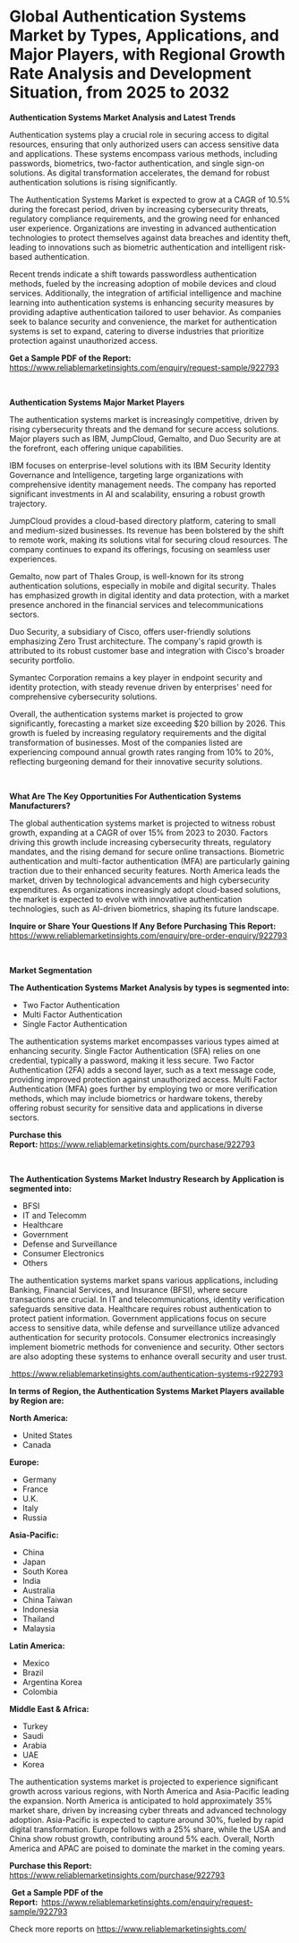 <p><h1>Global Authentication Systems Market by Types, Applications, and Major Players, with Regional Growth Rate Analysis and Development Situation, from 2025 to 2032</h1></p><p><strong>Authentication Systems Market Analysis and Latest Trends</strong></p>
<p><p>Authentication systems play a crucial role in securing access to digital resources, ensuring that only authorized users can access sensitive data and applications. These systems encompass various methods, including passwords, biometrics, two-factor authentication, and single sign-on solutions. As digital transformation accelerates, the demand for robust authentication solutions is rising significantly.</p><p>The Authentication Systems Market is expected to grow at a CAGR of 10.5% during the forecast period, driven by increasing cybersecurity threats, regulatory compliance requirements, and the growing need for enhanced user experience. Organizations are investing in advanced authentication technologies to protect themselves against data breaches and identity theft, leading to innovations such as biometric authentication and intelligent risk-based authentication. </p><p>Recent trends indicate a shift towards passwordless authentication methods, fueled by the increasing adoption of mobile devices and cloud services. Additionally, the integration of artificial intelligence and machine learning into authentication systems is enhancing security measures by providing adaptive authentication tailored to user behavior. As companies seek to balance security and convenience, the market for authentication systems is set to expand, catering to diverse industries that prioritize protection against unauthorized access.</p></p>
<p><strong>Get a Sample PDF of the Report:&nbsp;</strong> <a href="https://www.reliablemarketinsights.com/enquiry/request-sample/922793?utm_campaign=2530&utm_medium=2&utm_source=Github&utm_content=ia&utm_term=07032025&utm_id=authentication-systems">https://www.reliablemarketinsights.com/enquiry/request-sample/922793</a></p>
<p>&nbsp;</p>
<p><strong>Authentication Systems Major Market Players</strong></p>
<p><p>The authentication systems market is increasingly competitive, driven by rising cybersecurity threats and the demand for secure access solutions. Major players such as IBM, JumpCloud, Gemalto, and Duo Security are at the forefront, each offering unique capabilities. </p><p>IBM focuses on enterprise-level solutions with its IBM Security Identity Governance and Intelligence, targeting large organizations with comprehensive identity management needs. The company has reported significant investments in AI and scalability, ensuring a robust growth trajectory.</p><p>JumpCloud provides a cloud-based directory platform, catering to small and medium-sized businesses. Its revenue has been bolstered by the shift to remote work, making its solutions vital for securing cloud resources. The company continues to expand its offerings, focusing on seamless user experiences.</p><p>Gemalto, now part of Thales Group, is well-known for its strong authentication solutions, especially in mobile and digital security. Thales has emphasized growth in digital identity and data protection, with a market presence anchored in the financial services and telecommunications sectors.</p><p>Duo Security, a subsidiary of Cisco, offers user-friendly solutions emphasizing Zero Trust architecture. The company's rapid growth is attributed to its robust customer base and integration with Cisco's broader security portfolio.</p><p>Symantec Corporation remains a key player in endpoint security and identity protection, with steady revenue driven by enterprises' need for comprehensive cybersecurity solutions. </p><p>Overall, the authentication systems market is projected to grow significantly, forecasting a market size exceeding $20 billion by 2026. This growth is fueled by increasing regulatory requirements and the digital transformation of businesses. Most of the companies listed are experiencing compound annual growth rates ranging from 10% to 20%, reflecting burgeoning demand for their innovative security solutions.</p></p>
<p>&nbsp;</p>
<p><strong>What Are The Key Opportunities For Authentication Systems Manufacturers?</strong></p>
<p><p>The global authentication systems market is projected to witness robust growth, expanding at a CAGR of over 15% from 2023 to 2030. Factors driving this growth include increasing cybersecurity threats, regulatory mandates, and the rising demand for secure online transactions. Biometric authentication and multi-factor authentication (MFA) are particularly gaining traction due to their enhanced security features. North America leads the market, driven by technological advancements and high cybersecurity expenditures. As organizations increasingly adopt cloud-based solutions, the market is expected to evolve with innovative authentication technologies, such as AI-driven biometrics, shaping its future landscape.</p></p>
<p><strong>Inquire or Share Your Questions If Any Before Purchasing This Report:</strong> <a href="https://www.reliablemarketinsights.com/enquiry/pre-order-enquiry/922793?utm_campaign=2530&utm_medium=2&utm_source=Github&utm_content=ia&utm_term=07032025&utm_id=authentication-systems">https://www.reliablemarketinsights.com/enquiry/pre-order-enquiry/922793</a></p>
<p>&nbsp;</p>
<p><strong>Market Segmentation</strong></p>
<p><strong>The Authentication Systems Market Analysis by types is segmented into:</strong></p>
<p><ul><li>Two Factor Authentication</li><li>Multi Factor Authentication</li><li>Single Factor Authentication</li></ul></p>
<p><p>The authentication systems market encompasses various types aimed at enhancing security. Single Factor Authentication (SFA) relies on one credential, typically a password, making it less secure. Two Factor Authentication (2FA) adds a second layer, such as a text message code, providing improved protection against unauthorized access. Multi Factor Authentication (MFA) goes further by employing two or more verification methods, which may include biometrics or hardware tokens, thereby offering robust security for sensitive data and applications in diverse sectors.</p></p>
<p><strong>Purchase this Report:&nbsp;</strong><a href="https://www.reliablemarketinsights.com/purchase/922793?utm_campaign=2530&utm_medium=2&utm_source=Github&utm_content=ia&utm_term=07032025&utm_id=authentication-systems">https://www.reliablemarketinsights.com/purchase/922793</a></p>
<p>&nbsp;</p>
<p><strong>The Authentication Systems Market Industry Research by Application is segmented into:</strong></p>
<p><ul><li>BFSI</li><li>IT and Telecomm</li><li>Healthcare</li><li>Government</li><li>Defense and Surveillance</li><li>Consumer Electronics</li><li>Others</li></ul></p>
<p><p>The authentication systems market spans various applications, including Banking, Financial Services, and Insurance (BFSI), where secure transactions are crucial. In IT and telecommunications, identity verification safeguards sensitive data. Healthcare requires robust authentication to protect patient information. Government applications focus on secure access to sensitive data, while defense and surveillance utilize advanced authentication for security protocols. Consumer electronics increasingly implement biometric methods for convenience and security. Other sectors are also adopting these systems to enhance overall security and user trust.</p></p>
<p><a href="https://www.reliablemarketinsights.com/authentication-systems-r922793?utm_campaign=2530&utm_medium=2&utm_source=Github&utm_content=ia&utm_term=07032025&utm_id=authentication-systems">&nbsp;https://www.reliablemarketinsights.com/authentication-systems-r922793</a></p>
<p><strong>In terms of Region, the Authentication Systems Market Players available by Region are:</strong></p>
<p>
    <p> <strong> North America: </strong>
        <ul>
            <li>United States</li>
            <li>Canada</li>
        </ul>
        </p> 
    <p> <strong> Europe: </strong>
        <ul>
            <li>Germany</li>
            <li>France</li>
            <li>U.K.</li>
            <li>Italy</li>
            <li>Russia</li>
        </ul>
        </p> 
    <p> <strong> Asia-Pacific: </strong>
        <ul>
            <li>China</li>
            <li>Japan</li>
            <li>South Korea</li>
            <li>India</li>
            <li>Australia</li>
            <li>China Taiwan</li>
            <li>Indonesia</li>
            <li>Thailand</li>
            <li>Malaysia</li>
        </ul>
        </p> 
    <p> <strong> Latin America: </strong>
        <ul>
            <li>Mexico</li>
            <li>Brazil</li>
            <li>Argentina Korea</li>
            <li>Colombia</li>
        </ul>
        </p> 
    <p> <strong> Middle East & Africa: </strong>
        <ul>
            <li>Turkey</li>
            <li>Saudi</li>
            <li>Arabia</li>
            <li>UAE</li>
            <li>Korea</li>
        </ul>
    </p>
    </p>
<p><p>The authentication systems market is projected to experience significant growth across various regions, with North America and Asia-Pacific leading the expansion. North America is anticipated to hold approximately 35% market share, driven by increasing cyber threats and advanced technology adoption. Asia-Pacific is expected to capture around 30%, fueled by rapid digital transformation. Europe follows with a 25% share, while the USA and China show robust growth, contributing around 5% each. Overall, North America and APAC are poised to dominate the market in the coming years.</p></p>
<p><strong>Purchase this Report: </strong><a href="https://www.reliablemarketinsights.com/purchase/922793?utm_campaign=2530&utm_medium=2&utm_source=Github&utm_content=ia&utm_term=07032025&utm_id=authentication-systems">https://www.reliablemarketinsights.com/purchase/922793</a></p>
<p>&nbsp;<strong>Get a Sample PDF of the Report:&nbsp;&nbsp;</strong><a href="https://www.reliablemarketinsights.com/enquiry/request-sample/922793?utm_campaign=2530&utm_medium=2&utm_source=Github&utm_content=ia&utm_term=07032025&utm_id=authentication-systems">https://www.reliablemarketinsights.com/enquiry/request-sample/922793</a></p>
<p><strong></strong></p>
<p>Check more reports on <a href="https://www.reliablemarketinsights.com/?utm_campaign=2530&utm_medium=2&utm_source=Github&utm_content=ia&utm_term=07032025&utm_id=authentication-systems">https://www.reliablemarketinsights.com/</a></p>